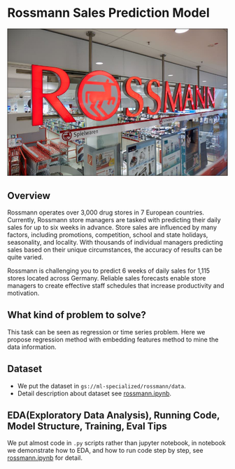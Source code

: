 # Rossmann Sales Prediction Model 

![rossmann_mark](./rossmann_mark.jpg)

## Overview

Rossmann operates over 3,000 drug stores in 7 European countries. Currently, Rossmann store managers are tasked with predicting their daily sales for up to six weeks in advance. Store sales are influenced by many factors, including promotions, competition, school and state holidays, seasonality, and locality. With thousands of individual managers predicting sales based on their unique circumstances, the accuracy of results can be quite varied.

Rossmann is challenging you to predict 6 weeks of daily sales for 1,115 stores located across Germany. Reliable sales forecasts enable store managers to create effective staff schedules that increase productivity and motivation.


## What kind of problem to solve?

This task can be seen as regression or time series problem. Here we propose regression method with embedding features method to mine the data information.


## Dataset

- We put the dataset in `gs://ml-specialized/rossmann/data`.
- Detail description about dataset see [rossmann.ipynb](./rossmann.ipynb).


## EDA(Exploratory Data Analysis), Running Code, Model Structure, Training, Eval Tips

We put almost code in `.py` scripts rather than jupyter notebook, in notebook we demonstrate how to EDA, and how to run code 
step by step, see [rossmann.ipynb](./rossmann.ipynb) for detail.


